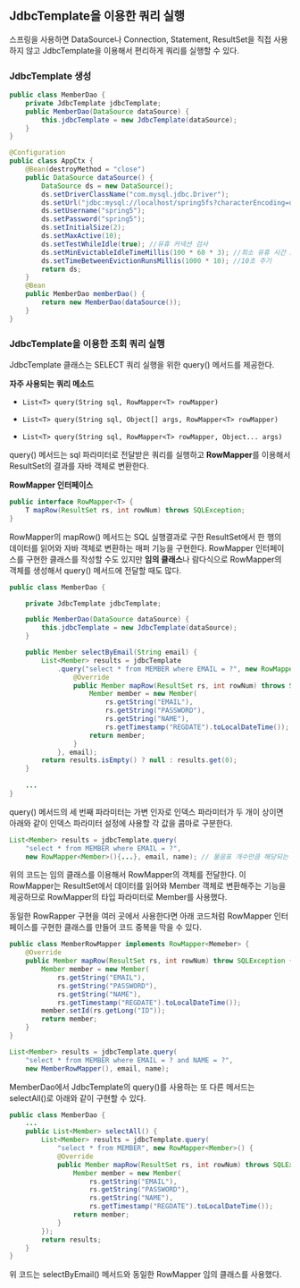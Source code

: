 ## JdbcTemplate을 이용한 쿼리 실행

스프링을 사용하면 DataSource나 Connection, Statement, ResultSet을 직접 사용하지 않고 JdbcTemplate을 이용해서 편리하게 쿼리를 실행할 수 있다.

### JdbcTemplate 생성

```java
public class MemberDao {
    private JdbcTemplate jdbcTemplate;
    public MemberDao(DataSource dataSource) {
        this.jdbcTemplate = new JdbcTemplate(dataSource);
    }
}
```

```java
@Configuration
public class AppCtx {
    @Bean(destroyMethod = "close")
    public DataSource dataSource() {
        DataSource ds = new DataSource();
        ds.setDriverClassName("com.mysql.jdbc.Driver");
        ds.setUrl("jdbc:mysql://localhost/spring5fs?characterEncoding=utf8");
        ds.setUsername("spring5");
        ds.setPassword("spring5");
        ds.setInitialSize(2);
        ds.setMaxActive(10);
        ds.setTestWhileIdle(true); //유휴 커넥션 검사
        ds.setMinEvictableIdleTimeMillis(100 * 60 * 3); //최소 유휴 시간 3분
        ds.setTimeBetweenEvictionRunsMillis(1000 * 10); //10초 주기
        return ds;
    }
    @Bean
    public MemberDao memberDao() {
        return new MemberDao(dataSource());
    }
}
```

### JdbcTemplate을 이용한 조회 쿼리 실행

JdbcTemplate 클래스는 SELECT 쿼리 실행을 위한 query() 메서드를 제공한다.

**자주 사용되는 쿼리 메소드**

- `List<T> query(String sql, RowMapper<T> rowMapper)`
  
- `List<T> query(String sql, Object[] args, RowMapper<T> rowMapper)`
  
- `List<T> query(String sql, RowMapper<T> rowMapper, Object... args)`
  

query() 메서드는 sql 파라미터로 전달받은 쿼리를 실행하고 **RowMapper**를 이용해서 ResultSet의 결과를 자바 객체로 변환한다.

**RowMapper 인터페이스**

```java
public interface RowMapper<T> {
    T mapRow(ResultSet rs, int rowNum) throws SQLException;
}
```

RowMapper의 mapRow() 메서드는 SQL 실행결과로 구한 ResultSet에서 한 행의 데이터를 읽어와 자바 객체로 변환하는 매퍼 기능을 구현한다. RowMapper 인터페이스를 구현한 클래스를 작성할 수도 있지만 **임의 클래스**나 람다식으로 RowMapper의 객체를 생성해서 query() 메서드에 전달할 때도 많다.

```java
public class MemberDao {

    private JdbcTemplate jdbcTemplate;

    public MemberDao(DataSource dataSource) {
        this.jdbcTemplate = new JdbcTemplate(dataSource);
    }

    public Member selectByEmail(String email) {
        List<Member> results = jdbcTemplate
            .query("select * from MEMBER where EMAIL = ?", new RowMapper<Member>(){
                @Override
                public Member mapRow(ResultSet rs, int rowNum) throws SQLException {
                    Member member = new Member(
                        rs.getString("EMAIL"),
                        rs.getString("PASSWORD"),
                        rs.getString("NAME"),
                        rs.getTimestamp("REGDATE").toLocalDateTime());
                    return member;
                }
            }, email);
        return results.isEmpty() ? null : results.get(0);
    }
    
    ... 
}
```

query() 메서드의 세 번째 파라미터는 가변 인자로 인덱스 파라미터가 두 개이 상이면 아래와 같이 인덱스 파라미터 설정에 사용할 각 값을 콤마로 구분한다.

```java
List<Member> results = jdbcTemplate.query(
    "select * from MEMBER where EMAIL = ?", 
    new RowMapper<Member>(){...}, email, name); // 물음표 개수만큼 해당되는 값 전
```

위의 코드는 임의 클래스를 이용해서 RowMapper의 객체를 전달한다. 이 RowMapper는 ResultSet에서 데이터를 읽어와 Member 객체로 변환해주는 기능을 제공하므로 RowMapper의 타입 파라미터로 Member를 사용했다.

동일한 RowRapper 구현을 여러 곳에서 사용한다면 아래 코드처럼 RowMapper 인터페이스를 구현한 클래스를 만들어 코드 중복을 막을 수 있다.

```java
public class MemberRowMapper implements RowMapper<Memeber> {
    @Override
    public Member mapRow(ResultSet rs, int rowNum) throw SQLException {
        Member member = new Member(
            rs.getString("EMAIL"),
            rs.getString("PASSWORD"),
            rs.getString("NAME"),
            rs.getTimestamp("REGDATE").toLocalDateTime());
        member.setId(rs.getLong("ID"));
        return member;
    }
}
```

```java
List<Member> results = jdbcTemplate.query(
    "select * from MEMBER where EMAIL = ? and NAME = ?",
    new MemberRowMapper(), email, name);
```

MemberDao에서 JdbcTemplate의 query()를 사용하는 또 다른 메서드는 selectAll()로 아래와 같이 구현할 수 있다.

```java
public class MemberDao {
    ...
    public List<Member> selectAll() {
        List<Member> results = jdbcTemplate.query(
            "select * from MEMBER", new RowMapper<Member>() {
            @Override
            public Member mapRow(ResultSet rs, int rowNum) throws SQLException {
                Member member = new Member(
                    rs.getString("EMAIL"),
                    rs.getString("PASSWORD"),
                    rs.getString("NAME"),
                    rs.getTimestamp("REGDATE").toLocalDateTime());
                return member;
            }
        });
        return results;
    }
}
```

위 코드는 selectByEmail() 메서드와 동일한 RowMapper 임의 클래스를 사용했다.
